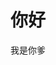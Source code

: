 <!DOCTYPE html>
<html lang="zh">
<head>
    <meta charset="UTF-8">
    <meta name="viewport" content="width=device-width, initial-scale=1.0">
    <title>Qian Zhou</title>
</head>
<body>
    <h1>你好</h1>
    <p>我是你爹</p>
</body>
</html>

